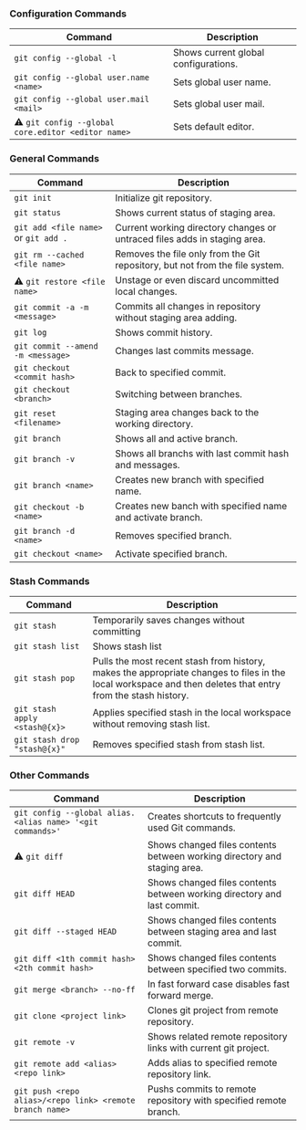 ### Configuration Commands

| Command | Description |
| --- | ----------- |
| ```git config --global -l``` | Shows current global configurations. |
| ```git config --global user.name <name>``` | Sets global user name. |
| ```git config --global user.mail <mail>``` | Sets global user mail. |
| ⚠️ ```git config --global core.editor <editor name>``` | Sets default editor. |

### General Commands

| Command | Description |
| --- | ----------- |
| ```git init``` | Initialize git repository. |
| ```git status``` | Shows current status of staging area. |
| ```git add <file name>``` or ```git add .``` | Current working directory changes or untraced files adds in staging area. |
| ```git rm --cached <file name>``` | Removes the file only from the Git repository, but not from the file system. |
|⚠️ ```git restore <file name>``` | Unstage or even discard uncommitted local changes. |
| ```git commit -a -m <message>``` | Commits all changes in repository without staging area adding. |
| ```git log``` | Shows commit history. 
| ```git commit --amend -m <message>``` | Changes last commits message. |
| ```git checkout <commit hash>``` | Back to specified commit. |
| ```git checkout <branch>``` | Switching between branches. | 
| ```git reset <filename>``` | Staging area changes back to the working directory. | 
| ```git branch``` | Shows all and active branch. | 
| ```git branch -v``` | Shows all branchs with last commit hash and messages. | 
| ```git branch <name>``` | Creates new branch with specified name. | 
| ```git checkout -b <name>``` | Creates new banch with specified name and activate branch. | 
| ```git branch -d <name>``` | Removes specified branch. | 
| ```git checkout <name>``` | Activate specified branch. |

### Stash Commands

| Command | Description |
| --- | ----------- |
| ```git stash``` | Temporarily saves changes without committing |
| ```git stash list``` | Shows stash list |
| ```git stash pop``` | Pulls the most recent stash from history, makes the appropriate changes to files in the local workspace and then deletes that entry from the stash history. |
| ```git stash apply <stash@{x}>``` | Applies specified stash in the local workspace without removing stash list. |
| ```git stash drop "stash@{x}" ``` | Removes specified stash from stash list. |

### Other Commands

| Command | Description |
| --- | ----------- |
| ```git config --global alias.<alias name> '<git commands>'``` | Creates shortcuts to frequently used Git commands. |
| ⚠️ ```git diff``` | Shows changed files contents between working directory and staging area. |
| ```git diff HEAD``` | Shows changed files contents between working directory and last commit. |
| ```git diff --staged HEAD``` | Shows changed files contents between staging area and last commit. |
| ```git diff <1th commit hash> <2th commit hash>``` | Shows changed files contents between specified two commits. |
| ```git merge <branch> --no-ff``` | In fast forward case disables fast forward merge. |
| ```git clone <project link>``` | Clones git project from remote repository. |
| ```git remote -v``` | Shows related remote repository links with current git project. |
| ```git remote add <alias> <repo link>``` | Adds alias to specified remote repository link. |
| ```git push <repo alias>/<repo link> <remote branch name>``` | Pushs commits to remote repository with specified remote branch. |